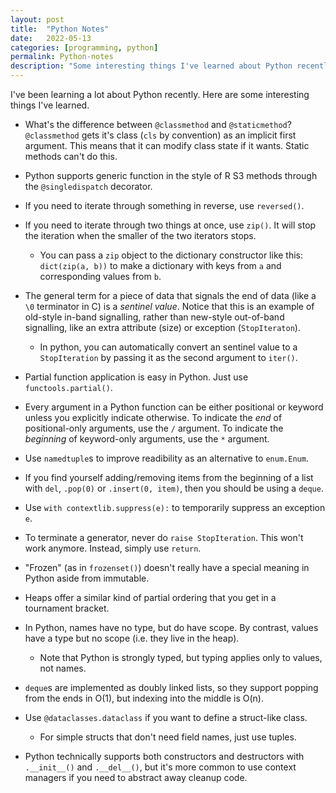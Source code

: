 ```yaml
---
layout: post
title:  "Python Notes"
date:   2022-05-13
categories: [programming, python]
permalink: Python-notes
description: "Some interesting things I've learned about Python recently"
---
```

I've been learning a lot about Python recently. Here are some interesting things I've learned.

- What's the difference between `@classmethod` and `@staticmethod`? `@classmethod` gets it's class (`cls` by convention) as an implicit first argument. This means that it can modify class state if it wants. Static methods can't do this.

- Python supports generic function in the style of R S3 methods through the `@singledispatch` decorator.

- If you need to iterate through something in reverse, use `reversed()`.

- If you need to iterate through two things at once, use `zip()`. It will stop the iteration when the smaller of the two iterators stops.
	- You can pass a `zip` object to the dictionary constructor like this: `dict(zip(a, b))` to make a dictionary with keys from `a` and corresponding values from `b`.

- The general term for a piece of data that signals the end of data (like a `\0` terminator in C) is a *sentinel value*. Notice that this is an example of old-style in-band signalling, rather than new-style out-of-band signalling, like an extra attribute (size) or exception (`StopIteraton`).
	- In python, you can automatically convert an sentinel value to a `StopIteration` by passing it as the second argument to `iter()`.


- Partial function application is easy in Python. Just use `functools.partial()`.

- Every argument in a Python function can be either positional or keyword unless you explicitly indicate otherwise. To indicate the *end* of positional-only arguments, use the `/` argument. To indicate the *beginning* of keyword-only arguments, use the `*` argument.


- Use `namedtuple`s to improve readibility as an alternative to `enum.Enum`.

- If you find yourself adding/removing items from the beginning of a list with `del`, `.pop(0)` or `.insert(0, item)`, then you should be using a `deque`.

- Use `with contextlib.suppress(e):` to temporarily suppress an exception `e`.

- To terminate a generator, never do `raise StopIteration`. This won't work anymore. Instead, simply use `return`.

- "Frozen" (as in `frozenset()`) doesn't really have a special meaning in Python aside from immutable.

- Heaps offer a similar kind of partial ordering that you get in a tournament bracket.

- In Python, names have no type, but do have scope. By contrast, values have a type but no scope (i.e. they live in the heap).
	- Note that Python is strongly typed, but typing applies only to values, not names.

- `deque`s are implemented as doubly linked lists, so they support popping from the ends in O(1), but indexing into the middle is O(n).

- Use `@dataclasses.dataclass` if you want to define a struct-like class.
	- For simple structs that don't need field names, just use tuples.

- Python technically supports both constructors and destructors with `.__init__()` and `.__del__()`, but it's more common to use context managers if you need to abstract away cleanup code.
